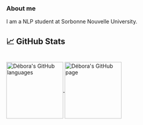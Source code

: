 ### About me
I am a NLP student at Sorbonne Nouvelle University. 

<!--
**deboraptor/deboraptor** is a ✨ _special_ ✨ repository because its `README.md` (this file) appears on your GitHub profile.

Here are some ideas to get you started:

- 🔭 I’m currently working on ...
- 🌱 I’m currently learning ...
- 👯 I’m looking to collaborate on ...
- 🤔 I’m looking for help with ...
- 💬 Ask me about ...
- 📫 How to reach me: ...
- 😄 Pronouns: ...
- ⚡ Fun fact: ...
-->

## 📈 GitHub Stats
</br>
<div text-align="center"> 
   <a href="https://github.com/deboraptor" >
     <img align="center" src="https://github-readme-stats.vercel.app/api/top-langs/?username=deboraptor&hide=html&langs_count=4&theme=radical"" alt="Débora's GitHub languages" height="150"/>
   </a>
   
   <a href="https://github.com/deboraptor">
       <img align="center" src="https://github-readme-stats.vercel.app/api/?username=deboraptor&hide=html&theme=radical&show_icons=true" alt="Débora's GitHub page" height="150"/>
   </a>
</div>
